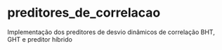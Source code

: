# preditores_de_correlacao
Implementação dos preditores de desvio dinâmicos de correlação BHT, GHT e preditor híbrido
